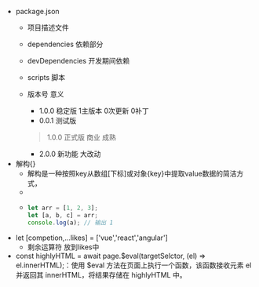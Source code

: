 - package.json
  - 项目描述文件
  - dependencies 依赖部分
  - devDependencies 开发期间依赖
  - scripts 脚本

  - 版本号 意义
    - 1.0.0 稳定版 1主版本 0次更新 0补丁
    - 0.0.1 测试版
    > 1.0.0 正式版 商业 成熟
    - 2.0.0 新功能 大改动
- 解构{}
  -  解构是一种按照key从数组[下标]或对象{key}中提取value数据的简洁方式，
  - 
  - ```javascript
    let arr = [1, 2, 3];
    let [a, b, c] = arr;
    console.log(a); // 输出 1
    ```
- let [competion,...likes] = ['vue','react','angular']
  - 剩余运算符 放到likes中
- const highlyHTML = await page.$eval(targetSelctor, (el) => el.innerHTML);：使用 $eval 方法在页面上执行一个函数，该函数接收元素 el 并返回其 innerHTML，将结果存储在 highlyHTML 中。